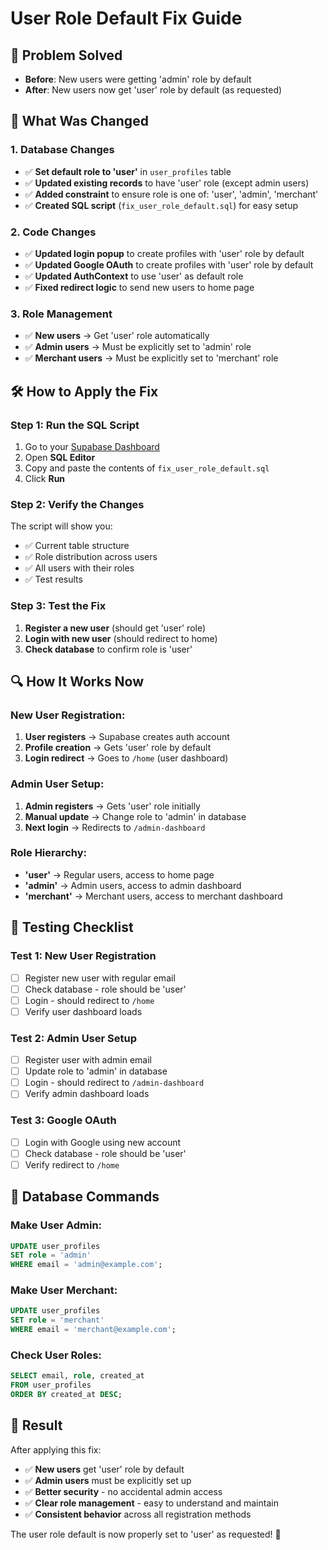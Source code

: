 # User Role Default Fix Guide

## 🎯 **Problem Solved**
- **Before**: New users were getting 'admin' role by default
- **After**: New users now get 'user' role by default (as requested)

## 🔧 **What Was Changed**

### 1. **Database Changes**
- ✅ **Set default role to 'user'** in `user_profiles` table
- ✅ **Updated existing records** to have 'user' role (except admin users)
- ✅ **Added constraint** to ensure role is one of: 'user', 'admin', 'merchant'
- ✅ **Created SQL script** (`fix_user_role_default.sql`) for easy setup

### 2. **Code Changes**
- ✅ **Updated login popup** to create profiles with 'user' role by default
- ✅ **Updated Google OAuth** to create profiles with 'user' role by default
- ✅ **Updated AuthContext** to use 'user' as default role
- ✅ **Fixed redirect logic** to send new users to home page

### 3. **Role Management**
- ✅ **New users** → Get 'user' role automatically
- ✅ **Admin users** → Must be explicitly set to 'admin' role
- ✅ **Merchant users** → Must be explicitly set to 'merchant' role

## 🛠️ **How to Apply the Fix**

### **Step 1: Run the SQL Script**
1. Go to your [Supabase Dashboard](https://supabase.com/dashboard)
2. Open **SQL Editor**
3. Copy and paste the contents of `fix_user_role_default.sql`
4. Click **Run**

### **Step 2: Verify the Changes**
The script will show you:
- ✅ Current table structure
- ✅ Role distribution across users
- ✅ All users with their roles
- ✅ Test results

### **Step 3: Test the Fix**
1. **Register a new user** (should get 'user' role)
2. **Login with new user** (should redirect to home)
3. **Check database** to confirm role is 'user'

## 🔍 **How It Works Now**

### **New User Registration:**
1. **User registers** → Supabase creates auth account
2. **Profile creation** → Gets 'user' role by default
3. **Login redirect** → Goes to `/home` (user dashboard)

### **Admin User Setup:**
1. **Admin registers** → Gets 'user' role initially
2. **Manual update** → Change role to 'admin' in database
3. **Next login** → Redirects to `/admin-dashboard`

### **Role Hierarchy:**
- **'user'** → Regular users, access to home page
- **'admin'** → Admin users, access to admin dashboard
- **'merchant'** → Merchant users, access to merchant dashboard

## 🧪 **Testing Checklist**

### **Test 1: New User Registration**
- [ ] Register new user with regular email
- [ ] Check database - role should be 'user'
- [ ] Login - should redirect to `/home`
- [ ] Verify user dashboard loads

### **Test 2: Admin User Setup**
- [ ] Register user with admin email
- [ ] Update role to 'admin' in database
- [ ] Login - should redirect to `/admin-dashboard`
- [ ] Verify admin dashboard loads

### **Test 3: Google OAuth**
- [ ] Login with Google using new account
- [ ] Check database - role should be 'user'
- [ ] Verify redirect to `/home`

## 📝 **Database Commands**

### **Make User Admin:**
```sql
UPDATE user_profiles 
SET role = 'admin' 
WHERE email = 'admin@example.com';
```

### **Make User Merchant:**
```sql
UPDATE user_profiles 
SET role = 'merchant' 
WHERE email = 'merchant@example.com';
```

### **Check User Roles:**
```sql
SELECT email, role, created_at 
FROM user_profiles 
ORDER BY created_at DESC;
```

## 🎉 **Result**

After applying this fix:
- ✅ **New users** get 'user' role by default
- ✅ **Admin users** must be explicitly set up
- ✅ **Better security** - no accidental admin access
- ✅ **Clear role management** - easy to understand and maintain
- ✅ **Consistent behavior** across all registration methods

The user role default is now properly set to 'user' as requested! 🚀
